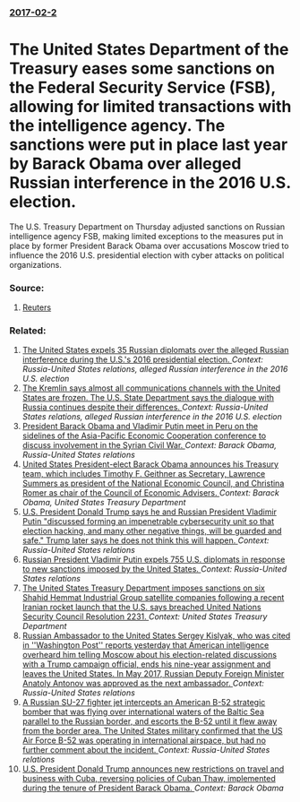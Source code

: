 ### [2017-02-2](/news/2017/02/2/index.md)

# The United States Department of the Treasury eases some sanctions on the Federal Security Service (FSB), allowing for limited transactions with the intelligence agency. The sanctions were put in place last year by Barack Obama over alleged Russian interference in the 2016 U.S. election. 

The U.S. Treasury Department on Thursday adjusted sanctions on Russian intelligence agency FSB, making limited exceptions to the measures put in place by former President Barack Obama over accusations Moscow tried to influence the 2016 U.S. presidential election with cyber attacks on political organizations.


### Source:

1. [Reuters](http://www.reuters.com/article/us-usa-cyber-russia-idUSKBN15H244)

### Related:

1. [The United States expels 35 Russian diplomats over the alleged Russian interference during the U.S.'s 2016 presidential election. ](/news/2016/12/29/the-united-states-expels-35-russian-diplomats-over-the-alleged-russian-interference-during-the-u-s-s-2016-presidential-election.md) _Context: Russia-United States relations, alleged Russian interference in the 2016 U.S. election_
2. [The Kremlin says almost all communications channels with the United States are frozen. The U.S. State Department says the dialogue with Russia continues despite their differences. ](/news/2016/12/21/the-kremlin-says-almost-all-communications-channels-with-the-united-states-are-frozen-the-u-s-state-department-says-the-dialogue-with-russ.md) _Context: Russia-United States relations, alleged Russian interference in the 2016 U.S. election_
3. [President Barack Obama and Vladimir Putin meet in Peru on the sidelines of the Asia-Pacific Economic Cooperation conference to discuss involvement in the Syrian Civil War. ](/news/2016/11/21/president-barack-obama-and-vladimir-putin-meet-in-peru-on-the-sidelines-of-the-asia-pacific-economic-cooperation-conference-to-discuss-invol.md) _Context: Barack Obama, Russia-United States relations_
4. [ United States President-elect Barack Obama announces his Treasury team, which includes Timothy F. Geithner as Secretary, Lawrence Summers as president of the National Economic Council, and Christina Romer as chair of the Council of Economic Advisers. ](/news/2008/11/24/united-states-president-elect-barack-obama-announces-his-treasury-team-which-includes-timothy-f-geithner-as-secretary-lawrence-summers-a.md) _Context: Barack Obama, United States Treasury Department_
5. [U.S. President Donald Trump says he and Russian President Vladimir Putin "discussed forming an impenetrable cybersecurity unit so that election hacking, and many other negative things, will be guarded and safe." Trump later says he does not think this will happen. ](/news/2017/07/9/u-s-president-donald-trump-says-he-and-russian-president-vladimir-putin-discussed-forming-an-impenetrable-cybersecurity-unit-so-that-elect.md) _Context: Russia-United States relations_
6. [Russian President Vladimir Putin expels 755 U.S. diplomats in response to new sanctions imposed by the United States. ](/news/2017/07/30/russian-president-vladimir-putin-expels-755-u-s-diplomats-in-response-to-new-sanctions-imposed-by-the-united-states.md) _Context: Russia-United States relations_
7. [The United States Treasury Department imposes sanctions on six Shahid Hemmat Industrial Group satellite companies following a recent Iranian rocket launch that the U.S. says breached  United Nations Security Council Resolution 2231. ](/news/2017/07/28/the-united-states-treasury-department-imposes-sanctions-on-six-shahid-hemmat-industrial-group-satellite-companies-following-a-recent-iranian.md) _Context: United States Treasury Department_
8. [Russian Ambassador to the United States Sergey Kislyak, who was cited in ''Washington Post'' reports yesterday that American intelligence overheard him telling Moscow about his election-related discussions with a Trump campaign official, ends his nine-year assignment and leaves the United States. In May 2017, Russian Deputy Foreign Minister Anatoly Antonov was approved as the next ambassador. ](/news/2017/07/22/russian-ambassador-to-the-united-states-sergey-kislyak-who-was-cited-in-washington-post-reports-yesterday-that-american-intelligence-ov.md) _Context: Russia-United States relations_
9. [A Russian SU-27 fighter jet intercepts  an American B-52 strategic bomber that was flying over international  waters of the  Baltic Sea parallel to the Russian border, and escorts the B-52 until it flew away from the border area. The United States military confirmed that the US Air Force B-52 was operating in international airspace, but had no further comment about the incident. ](/news/2017/06/6/a-russian-su-27-fighter-jet-intercepts-an-american-b-52-strategic-bomber-that-was-flying-over-international-waters-of-the-baltic-sea-para.md) _Context: Russia-United States relations_
10. [U.S. President Donald Trump announces new restrictions on travel and business with Cuba, reversing policies of Cuban Thaw, implemented during the tenure of President Barack Obama. ](/news/2017/06/16/u-s-president-donald-trump-announces-new-restrictions-on-travel-and-business-with-cuba-reversing-policies-of-cuban-thaw-implemented-durin.md) _Context: Barack Obama_
